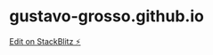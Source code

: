 # gustavo-grosso.github.io

[Edit on StackBlitz ⚡️](https://stackblitz.com/edit/web-platform-4e4fwy)